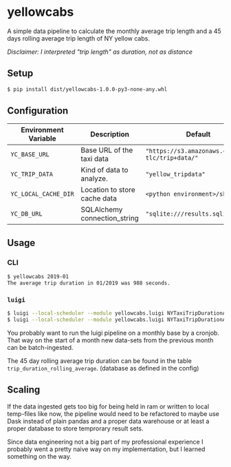# yellowcabs

A simple data pipeline to calculate the monthly average trip length and a 45
days rolling average trip length of NY yellow cabs.

*Disclaimer:  I interpreted "trip length" as duration, not as distance*

## Setup

```bash
$ pip install dist/yellowcabs-1.0.0-py3-none-any.whl
```

## Configuration

| Environment Variable | Description                   | Default                                         |
| --                   | --                            | --                                              |
| `YC_BASE_URL`        | Base URL of the taxi data     | `"https://s3.amazonaws.com/nyc-tlc/trip+data/"` |
| `YC_TRIP_DATA`       | Kind of data to analyze.      | `"yellow_tripdata"`                             |
| `YC_LOCAL_CACHE_DIR` | Location to store cache data  | `<python environment>/share`                    |
| `YC_DB_URL`          | SQLAlchemy connection\_string | `"sqlite:///results.sqlite"`                    |

## Usage

### CLI

```bash
$ yellowcabs 2019-01
The average trip duration in 01/2019 was 988 seconds.
```

### `luigi`

```bash
$ luigi --local-scheduler --module yellowcabs.luigi NYTaxiTripDurationAnalytics --month 2019-01
$ luigi --local-scheduler --module yellowcabs.luigi NYTaxiTripDurationAnalytics --month 2019-02
```

You probably want to run the luigi pipeline on a monthly base by a cronjob.
That way on the start of a month new data-sets from the previous month can be
batch-ingested.

The 45 day rolling average trip duration can be found in the table
`trip_duration_rolling_average`. (database as defined in the config)

## Scaling

If the data ingested gets too big for being held in ram or written to local
temp-files like now, the pipeline would need to be refactored to maybe use
Dask instead of plain pandas and a proper data warehouse or at least a proper
database to store temprorary result sets.

Since data engineering not a big part of my professional experience I
probably went a pretty naive way on my implementation, but I learned something on the way.

